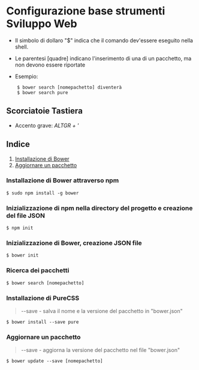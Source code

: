 # Configurazione base strumenti Sviluppo Web

* Il simbolo di dollaro "$" indica che il comando dev'essere eseguito nella shell.

* Le parentesi [quadre] indicano l'inserimento di una di un pacchetto, ma non devono essere riportate

* Esempio:

```shell
	$ bower search [nomepachetto] diventerà 
	$ bower search pure
```

## Scorciatoie Tastiera
* Accento grave: *ALTGR + '*

## Indice
1. [Installazione di Bower](#installazione-di-Bower-attraverso-npm)
2. [Aggiornare un pacchetto](#aggiornare-un-pacchetto)

### Installazione di Bower attraverso npm

```shell
$ sudo npm install -g bower
```

### Inizializzazione di npm nella directory del progetto e creazione del file JSON

```shell
$ npm init
```

### Inizializzazione di Bower, creazione JSON file
```shell
$ bower init
```

### Ricerca dei pacchetti
```shell
$ bower search [nomepachetto]
```

### Installazione di PureCSS

> --save - salva il nome e la versione del pacchetto in "bower.json"

```shell
$ bower install --save pure
```
### Aggiornare un pacchetto

> --save - aggiorna la versione del pacchetto nel file "bower.json"

```shell
$ bower update --save [nomepachetto]
```